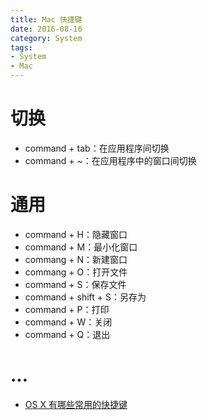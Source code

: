 ```yaml
---
title: Mac 快捷键
date: 2016-08-16
category: System
tags:
- System
- Mac
---
```


# 切换
- command + tab：在应用程序间切换
- command + ~：在应用程序中的窗口间切换

# 通用
- command + H：隐藏窗口
- command + M：最小化窗口
- commang + N：新建窗口
- commang + O：打开文件
- command + S：保存文件
- command + shift + S：另存为
- command + P：打印
- command + W：关闭
- command + Q：退出

# ...

- [OS X 有哪些常用的快捷键](https://www.zhihu.com/question/20021861)
